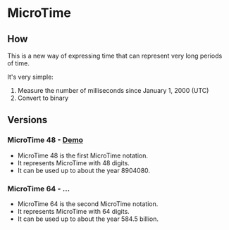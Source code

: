 # MicroTime

## How
This is a new way of expressing time that can represent very long periods of time.

It's very simple:
1. Measure the number of milliseconds since January 1, 2000 (UTC)
2. Convert to binary

## Versions

### MicroTime 48 - [Demo](https://kamu.jp/microtime/48/)
- MicroTime 48 is the first MicroTime notation.
- It represents MicroTime with 48 digits.
- It can be used up to about the year 8904080.

### MicroTime 64 - ...
- MicroTime 64 is the second MicroTime notation.
- It represents MicroTime with 64 digits.
- It can be used up to about the year 584.5 billion.
